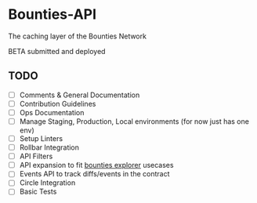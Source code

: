 # Bounties-API
The caching layer of the Bounties Network

BETA submitted and deployed
## TODO
- [ ] Comments & General Documentation
- [ ] Contribution Guidelines
- [ ] Ops Documentation
- [ ] Manage Staging, Production, Local environments (for now just has one env)
- [ ] Setup Linters
- [ ] Rollbar Integration 
- [ ] API Filters
- [ ] API expansion to fit [bounties explorer](https://github.com/ConsenSys/BountiesFactory) usecases
- [ ] Events API to track diffs/events in the contract
- [ ] Circle Integration
- [ ] Basic Tests
